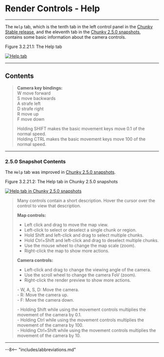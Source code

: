 # Render Controls - Help

---

The `Help` tab, which is the tenth tab in the left control panel in the [Chunky Stable release](../../../../getting_started/configuring_chunky_launcher#advanced-settings), and the eleventh tab in the [Chunky 2.5.0 snapshots](../../../../getting_started/configuring_chunky_launcher#advanced-settings), contains some basic information about the camera controls.

<div class="figure" id="figure-3-2-21-1">
  <p class="figure">
  Figure 3.2.21.1: The Help tab
  </p>
  <div class="figureimgcontainer">
    <a href="../../../../img/user_interface/render_controls/help_tab_2.4.x.png">
      <img class="figure" src="../../../../img/user_interface/render_controls/help_tab_2.4.x.png" alt="Help tab">
    </a>
  </div>
</div>

---

## Contents

<!-- Two spaces at the end of each line indicate a new line. -->

> **Camera key bindings:**  
> W move forward  
> S move backwards  
> A strafe left  
> D strafe right  
> R move up  
> F move down  
>  
> Holding SHIFT makes the basic movement keys move 0.1 of the normal speed.  
> Holding CTRL makes the basic movement keys move 100 of the normal speed.

---

### 2.5.0 Snapshot Contents

The `Help` tab was improved in [Chunky 2.5.0 snapshots](../../../../getting_started/configuring_chunky_launcher#advanced-settings).

<div class="figure" id="figure-3-2-21-2">
  <p class="figure">
  Figure 3.2.21.2: The Help tab in Chunky 2.5.0 snapshots
  </p>
  <div class="figureimgcontainer">
    <a href="../../../../img/user_interface/render_controls/help_tab_2.5.0.png">
      <img class="figure" src="../../../../img/user_interface/render_controls/help_tab_2.5.0.png" alt="Help tab in Chunky 2.5.0 snapshots">
    </a>
  </div>
</div>

> Many controls contain a short description. Hover the cursor over the control to view that description.  
>  
>  **Map controls:**  
> - Left click and drag to move the map view.  
> - Left-click to select or deselect a single chunk or region.  
> - Hold Shift and left-click and drag to select multiple chunks.  
> - Hold Ctrl+Shift and left-click and drag to deselect multiple chunks.  
> - Use the mouse wheel to change the map scale (zoom).  
> - Right-click the map to show more actions.  
>  
> **Camera controls:**  
> - Left-click and drag to change the viewing angle of the camera.  
> - Use the scroll wheel to change the camera FoV (zoom).  
> - Right-click the render preview to show more actions.  
>  
> \- W, A, S, D: Move the camera.  
> \- R: Move the camera up.  
> \- F: Move the camera down.  
>  
> \- Holding Shift while using the movement controls multiplies the movement of the camera by 0.1.  
> \- Holding Ctrl while using the movement controls multiplies the movement of the camera by 100.  
> \- Holding Ctrl+Shift while using the movement controls multiplies the movement of the camera by 10.

---

--8<-- "includes/abbreviations.md"
